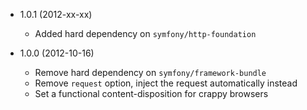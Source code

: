 * 1.0.1 (2012-xx-xx)

  * Added hard dependency on `symfony/http-foundation`

* 1.0.0 (2012-10-16)

  * Remove hard dependency on `symfony/framework-bundle`
  * Remove `request` option, inject the request automatically instead
  * Set a functional content-disposition for crappy browsers
